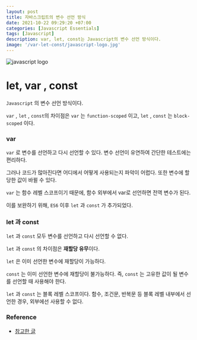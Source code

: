 ```yaml
---
layout: post
title: 자바스크립트의 변수 선언 방식
date: 2021-10-22 09:29:20 +07:00
categories: [Javascript Essentials]
tags: [Javascript]
description: var, let, const는 Javascript의 변수 선언 방식이다.
image: '/var-let-const/javascript-logo.jpg'
---
```


<img src="{{page.image}}" alt="javascript logo">

# let, var , const

`Javascript` 의 변수 선언 방식이다.

`var` , `let` , `const`의 차이점은 `var` 는 `function-scoped` 이고, `let` , `const` 는 `block-scoped` 이다.

### var

`var` 로 변수를 선언하고 다시 선언할 수 있다.
변수 선언이 유연하여 간단한 테스트에는 편리하다.

그러나 코드가 많아진다면 어디에서 어떻게 사용되는지 파악이 어렵다. 또한 변수에 할당한 값이 바뀔 수 있다.

`var` 는 함수 레벨 스코프이기 때문에, 함수 외부에서 var로 선언하면 전역 변수가 된다.

이를 보완하기 위해, `ES6` 이후 `let` 과 `const` 가 추가되었다.

### let 과 const

`let` 과 `const` 모두 변수를 선언하고 다시 선언할 수 없다.

`let` 과 `const` 의 차이점은 **재할당 유무**이다.

`let` 은 이미 선언한 변수에 재할당이 가능하다.

`const` 는 이미 선언한 변수에 재할당이 불가능하다. 즉, `const` 는 고유한 값이 될 변수를 선언할 때 사용해야 한다.

`let` 과 `const` 는 블록 레벨 스코프이다. 함수, 조건문, 반복문 등 블록 레벨 내부에서 선언한 경우, 외부에선 사용할 수 없다.

### Reference

- <a href="https://gist.github.com/LeoHeo/7c2a2a6dbcf80becaaa1e61e90091e5d" target="_blank" rel="noopener">참고한 글</a>
